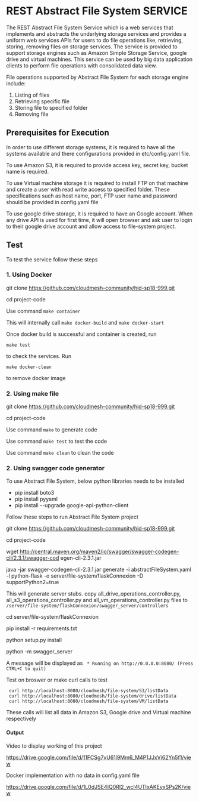 # REST Abstract File System SERVICE


The REST Abstract File System Service which is a web services that
implements and abstracts the underlying storage services and provides
a uniform web services APIs for users to do file operations like,
retrieving, storing, removing files on storage services. The service
is provided to support storage engines such as Amazon Simple Storage
Service, google drive and virtual machines. This service can be used
by big data application clients to perform file operations with
consolidated data view.
  

File operations supported by Abstract File System for each storage
engine include:

1. Listing of files 
2. Retrieving specific file
3. Storing file to specified folder
4. Removing file

## Prerequisites for Execution

In order to use different storage systems, it is required to have 
all the systems available and there configurations provided in 
etc/config.yaml file.

To use Amazon S3, it is required to provide access key, secret key,
bucket name is required. 

To use Virtual machine storage it is required to install FTP on that 
machine and create a user with read write access to specified folder.
These specifications such as host name, port, FTP user name and password 
should be provided in config.yaml file

To use google drive storage, it is required to have an Google account. 
When any drive API is used for first time, it will open browser and ask 
user to login to their google drive account and allow access to file-system 
project.


## Test

To test the service follow these steps



### 1. Using Docker

git clone https://github.com/cloudmesh-community/hid-sp18-999.git

cd project-code

Use command ``make container``

This will internally call ``make docker-build`` and ``make docker-start``

Once docker build is successful and container is created, run

    make test

to check the services. Run

    make docker-clean

to remove docker image



### 2. Using make file

git clone https://github.com/cloudmesh-community/hid-sp18-999.git

cd project-code

Use command ``make`` to generate code 

Use command ``make test`` to test the code

Use command ``make clean`` to clean the code


### 2. Using swagger code generator

To use Abstract File System, below python libraries needs to be installed

* pip install boto3
* pip install pyyaml
* pip install --upgrade google-api-python-client


Follow these steps to run Abstract File System project

git clone https://github.com/cloudmesh-community/hid-sp18-999.git

cd project-code

wget 
http://central.maven.org/maven2/io/swagger/swagger-codegen-cli/2.3.1/swagger-cod
egen-cli-2.3.1.jar

java -jar swagger-codegen-cli-2.3.1.jar generate  -i abstractFileSystem.yaml  
-l python-flask  -o server/file-system/flaskConnexion  -D supportPython2=true 

This will generate server stubs. copy all_drive_operations_controller.py, 
all_s3_operations_controller.py and all_vm_operations_controller.py files to 
``/server/file-system/flaskConnexion/swagger_server/controllers``

cd server/file-system/flaskConnexion

pip install -r requirements.txt

python setup.py install

python -m swagger_server

A message will be displayed as
	`` * Running on http://0.0.0.0:8080/ (Press CTRL+C to quit)``


Test on broswer or make curl calls to test
	 
     curl http://localhost:8080/cloudmesh/file-system/S3/listData
     curl http://localhost:8080/cloudmesh/file-system/drive/listData
     curl http://localhost:8080/cloudmesh/file-system/VM/listData

These calls will list all data in Amazon S3, Google drive and Virtual machine 
respectively
#### Output

Video to display working of this project 
	
<https://drive.google.com/file/d/11FCSg7vU61l9Mm6_M4P1JJxVi62Yn5f1/view>

Docker implementation with no data in config.yaml file 

<https://drive.google.com/file/d/1L0dJSE4IQ0RI2_wcI4UTIxAKEyxSPs2K/view>

